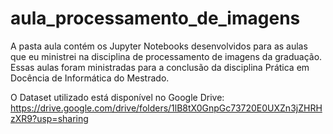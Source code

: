# aula_processamento_de_imagens

A pasta aula contém os Jupyter Notebooks desenvolvidos para as aulas que eu ministrei na disciplina de processamento de imagens da graduação. Essas aulas foram ministradas para a conclusão da disciplina Prática em Docência de Informática do Mestrado. 

O Dataset utilizado está disponível no Google Drive: https://drive.google.com/drive/folders/1lB8tX0GnpGc73720E0UXZn3jZHRHzXR9?usp=sharing
